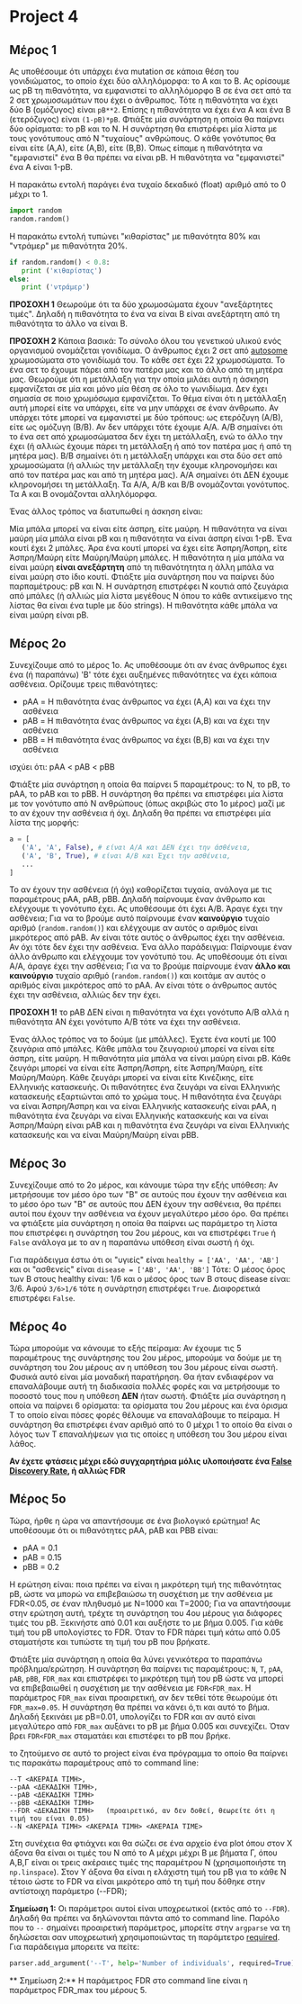 

# Project 4
<!--  https://gist.github.com/kantale/93df74b2b69890b57677e43158994a1a -->

## Μέρος 1
Ας υποθέσουμε ότι υπάρχει ένα mutation σε κάποια θέση του γονιδιώματος, το οποίο έχει δύο αλληλόμορφα: το A και το B.
Ας ορίσουμε ως pB τη πιθανότητα, να εμφανιστεί το αλληλόμορφο Β σε ένα σετ από τα 2 σετ χρωμοσωμάτων που έχει ο άνθρωπος. 
Τότε η πιθανότητα να έχει δύο B (ομόζυγος) είναι ```pB**2```. Επίσης η πιθανότητα να έχει ένα Α και ένα Β (ετερόζυγος) είναι ```(1-pB)*pB```.
Φτιάξτε μία συνάρτηση η οποία θα παίρνει δύο ορίσματα: το pB και το Ν. Η συνάρτηση θα επιστρέφει μία λίστα με τους γονότυπους από Ν "τυχαίους" ανθρώπους. Ο κάθε γονότυπος θα είναι είτε (Α,Α), είτε (Α,Β), είτε (Β,Β). Όπως είπαμε η πιθανότητα να "εμφανιστεί" ένα Β θα πρέπει να είναι pB. Η πιθανότητα να "εμφανιστεί" ένα Α είναι 1-pΒ. 

Η παρακάτω εντολή παράγει ένα τυχαίο δεκαδικό (float) αριθμό από το 0 μέχρι το 1.
```python
import random
random.random()
```

Η παρακάτω εντολή τυπώνει "κιθαρίστας" με πιθανότητα 80% και "ντράμερ" με πιθανότητα 20%.
```python
if random.random() < 0.8:
   print ('κιθαρίστας')
else:
   print ('ντράμερ')
```

**ΠΡΟΣΟΧΗ 1** Θεωρούμε ότι τα δύο χρωμοσώματα έχουν "ανεξάρτητες τιμές". Δηλαδή η πιθανότητα το ένα να είναι Β είναι ανεξάρτητη από τη πιθανότητα το άλλο να είναι Β. 

**ΠΡΟΣΟΧΗ 2** Κάποια βασικά: Το σύνολο όλου του γενετικού υλικού ενός οργανισμού ονομάζεται γονιδίωμα. Ο άνθρωπος έχει 2 σετ από [autosome](https://en.wikipedia.org/wiki/Autosome) χρωμοσώματα στο γονιδίωμά του. Το κάθε σετ έχει 22 χρωμοσώματα. Το ένα σετ το έχουμε πάρει από τον πατέρα μας και το άλλο από τη μητέρα μας. Θεωρούμε ότι η μετάλλαξη για την οποία μιλάει αυτή η άσκηση εμφανίζεται σε μία και μόνο μία θέση σε όλο το γωνιδίωμα. Δεν έχει σημασία σε ποιο χρωμόσωμα εμφανίζεται. Το θέμα είναι ότι η μετάλλαξη αυτή μπορεί είτε να υπάρχει, είτε να μην υπάρχει σε έναν άνθρωπο. Αν υπάρχει τότε μπορεί να εμφανιστεί με δύο τρόπους: ως ετερόζυγη (Α/Β), είτε ως ομόζυγη (Β/Β). Αν δεν υπάρχει τότε έχουμε Α/Α. Α/Β σημαίνει ότι το ένα σετ από χρωμοσώματσα δεν έχει τη μετάλλαξη, ενώ το άλλο την έχει (ή αλλιώς έχουμε πάρει τη μετάλλαξη ή από τον πατέρα μας ή από τη μητέρα μας). Β/Β σημαίνει ότι η μετάλλαξη υπάρχει και στα δύο σετ από χρωμοσώματα (ή αλλιώς την μετάλλαξη την έχουμε κληρονομήσει και από τον πατέρα μας και από τη μητέρα μας). Α/Α σημαίνει ότι ΔΕΝ έχουμε κληρονομήσει τη μετάλλαξη. 
Τα Α/Α, Α/Β και Β/Β ονομάζονται γονότυπος. Τα Α και Β ονομάζονται αλληλόμορφα. 

Ένας άλλος τρόπος να διατυπωθεί η άσκηση είναι:

Μία μπάλα μπορεί να είναι είτε άσπρη, είτε μαύρη. Η πιθανότητα να είναι μαύρη μία μπάλα είναι pB και η πιθανότητα να είναι άσπρη είναι 1-pB. Ένα κουτί έχει 2 μπάλες. Άρα ένα κουτί μπορεί να έχει είτε Άσπρη/Άσπρη, είτε Άσπρη/Μαύρη είτε Μαύρη/Μαύρη μπάλες. Η πιθανότητα η μία μπάλα να είναι μαύρη **είναι ανεξάρτητη** από τη πιθανότητητα η άλλη μπάλα να είναι μαύρη στο ίδιο κουτί. Φτιάξτε μία συνάρτηση που να παίρνει δύο παρπαμέτρους: pB και Ν. Η συνάρτηση επιστρέφει Ν κουτιά από ζευγάρια από μπάλες (ή αλλιώς μία λίστα μεγέθους Ν όπου το κάθε αντικείμενο της λίστας θα είναι ένα tuple με δύο strings). Η πιθανότητα κάθε μπάλα να είναι μαύρη είναι pB. 


## Μέρος 2ο
Συνεχίζουμε από το μέρος 1ο. Ας υποθέσουμε ότι αν ένας άνθρωπος έχει ένα (ή παραπάνω) 'B' τότε έχει αυξημένες πιθανότητες να έχει κάποια ασθένεια. Ορίζουμε τρεις πιθανότητες:
* pAA = Η πιθανότητα ένας άνθρωπος να έχει (A,A) και να έχει την ασθένεια
* pAB = Η πιθανότητα ένας άνθρωπος να έχει (Α,Β) και να έχει την ασθένεια 
* pBB = Η πιθανότητα ένας άνθρωπος να έχει (Β,Β) και να έχει την ασθένεια

ισχύει ότι: pΑΑ < pAB < pBB 

Φτιάξτε μία συνάρτηση η οποία θα παίρνει 5 παραμέτρους: το Ν, το pB, το pAA, το pAB και το pBB.
H συνάρτηση θα πρέπει να επιστρέφει μία λίστα με τον γονότυπο από Ν ανθρώπους (όπως ακριβώς στο 1ο μέρος) μαζί με το αν έχουν την ασθένεια ή όχι. Δηλαδη θα πρέπει να επιστρέφει μία λίστα της μορφής:

```python
a = [
   ('A', 'A', False), # είναι Α/Α και ΔΕΝ έχει την άσθένεια,
   ('A', 'B', True), # είναι A/B και Έχει την ασθένεια,
   ...
] 
```

Το αν έχουν την ασθένεια (ή όχι) καθορίζεται τυχαία, ανάλογα με τις παραμέτρους pAA, pAB, pBB. Δηλαδή παίρνουμε έναν άνθρωπο και ελέγχουμε τι γονότυπο έχει. Ας υποθέσουμε ότι έχει Α/Β. Άραγε έχει την ασθένεια; Για να το βρούμε αυτό παίρνουμε έναν **καινούργιο** τυχαίο αριθμό (```random.random()```) και ελέγχουμε αν αυτός ο αριθμός είναι μικρότερος από pAB. Αν είναι τότε αυτός ο άνθρωπος έχει την ασθένεια. Αν όχι τότε δεν έχει την ασθένεια. Ένα άλλο παράδειγμα: Παίρνουμε έναν άλλο άνθρωπο και ελέγχουμε τον γονότυπό του. Ας υποθέσουμε ότι είναι A/A, άραγε έχει την ασθένεια; Για να το βρούμε παίρνουμε έναν **άλλο και καινούργιο** τυχαίο αριθμό (```random.random()```) και κοιτάμε αν αυτός ο αριθμός είναι μικρότερος από το pAA. Αν είναι τότε ο άνθρωπος αυτός έχει την ασθένεια, αλλιώς δεν την έχει. 

**ΠΡΟΣΟΧΗ 1!** το pAB ΔΕΝ είναι η πιθανότητα να έχει γονότυπο Α/Β αλλά η πιθανότητα ΑΝ έχει γονότυπο Α/Β τότε να έχει την ασθένεια. 

Ένας άλλος τρόπος να το δούμε (με μπάλλες). Έχετε ένα κουτί με 100 ζευγάρια από μπάλες. Κάθε μπάλα του ζευγαριού μπορεί να είναι είτε άσπρη, είτε μαύρη. Η πιθανότητα μία μπάλα να είναι μαύρη είναι pB. Κάθε ζευγάρι μπορεί να είναι είτε Άσπρη/Άσπρη, είτε Άσπρη/Μαύρη, είτε Μαύρη/Μαύρη. Κάθε ζευγάρι μπορεί να είναι είτε Κινέζικης, είτε Ελληνικής κατασκευής. Οι πιθανότητες ένα ζευγάρι να είναι Ελληνικής κατασκευής εξαρτιώνται από το χρώμα τους. Η πιθανότητα ένα ζευγάρι να είναι Άσπρη/Άσπρη και να είναι Ελληνικής κατασκευής είναι pAA, η πιθανότητα ένα ζευγάρι να είναι Ελληνικής κατασκευής και να είναι Άσπρη/Μαύρη είναι pAB και η πιθανότητα ένα ζευγάρι να είναι Ελληνικής κατασκευής και να είναι Μαύρη/Μαύρη είναι pBB. 

## Μέρος 3ο
Συνεχίζουμε από το 2ο μέρος, και κάνουμε τώρα την εξής υπόθεση: Αν μετρήσουμε τον μέσο όρο των "Β" σε αυτούς που έχουν την ασθένεια και το μέσο όρο των "Β" σε αυτούς που ΔΕΝ έχουν την ασθένεια, θα πρέπει αυτοί που έχουν την ασθένεια να έχουν μεγαλύτερο μέσο όρο. Θα πρέπει να φτιάξετε μία συνάρτηση η οποία θα παίρνει ως παράμετρο τη λίστα που επιστρέφει η συνάρτηση του 2ου μέρους, και να επιστρέφει `True` ή `False` ανάλογα με το αν η παραπάνω υπόθεση είναι σωστή ή όχι.  

Για παράδειγμα έστω ότι οι "υγιείς" είναι ```healthy = ['AA', 'AA', 'AB']``` και οι "ασθενείς" είναι ```disease = ['AB', 'AA', 'BB']``` Τότε: Ο μέσος όρος των Β στους healthy είναι: 1/6 και ο μέσος όρος των Β στους disease είναι: 3/6. Αφού ```3/6>1/6``` τότε η συνάρτηση επιστρέφει `True`. Διαφορετικά επιστρέφει `False`.

## Μέρος 4ο
Τώρα μπορούμε να κάνουμε το εξής πείραμα: Αν έχουμε τις 5 παραμέτρους της συνάρτησης του 2ου μέρος, μπορούμε να δούμε με τη συνάρτηση του 2ου μέρους αν η υπόθεση του 3ου μέρους είναι σωστή. Φυσικά αυτό είναι μία μοναδική παρατήρηση. Θα ήταν ενδιαφέρον να επαναλάβουμε αυτή τη διαδικασία πολλές φορές και να μετρήσουμε το ποσοστό τους που η υπόθεση **ΔΕΝ** ήταν σωστή. Φτιάξτε μία συνάρτηση η οποία να παίρνει 6 ορίσματα: τα ορίσματα του 2ου μέρους και ένα όρισμα Τ το οποίο είναι πόσες φορές θέλουμε να επαναλάβουμε το πείραμα. Η συνάρτηση θα επιστρέφει έναν αριθμό από το 0 μέχρι 1 το οποίο θα είναι ο λόγος των Τ επαναλήψεων για τις οποίες η υπόθεση του 3ου μέρου είναι λάθος. 

**Αν έχετε φτάσεις μέχρι εδώ συγχαρητήρια μόλις υλοποιήσατε ένα [False Discovery Rate](https://en.wikipedia.org/wiki/False_discovery_rate), ή αλλιώς FDR**

## Μέρος 5ο
Τώρα, ήρθε η ώρα να απαντήσουμε σε ένα βιολογικό ερώτημα! Ας υποθέσουμε ότι οι πιθανότητες pAA, pAB και PBB είναι:
* pAA = 0.1
* pAB = 0.15
* pBB = 0.2

Η ερώτηση είναι: ποια πρέπει να είναι η μικρότερη τιμή της πιθανότητας pB, ώστε να μπορώ να επιβεβαιώσω τη συσχέτιση με την ασθένεια με FDR<0.05, σε έναν πληθυσμό με Ν=1000 και Τ=2000; Για να απαντήσουμε στην ερώτηση αυτή, τρέχτε τη συνάρτηση του 4ου μέρους για διάφορες τιμές του pB. Ξεκινήστε από 0.01 και αυξήστε το με βήμα 0.005. Για κάθε τιμή του pB υπολογίστες το FDR. Όταν το FDR πάρει τιμή κάτω από 0.05 σταματήστε και τυπώστε τη τιμή του pB που βρήκατε.  

Φτιάξτε μία συνάρτηση η οποία θα λύνει γενικότερα το παραπάνω πρόβλημα/ερώτηση. Η συνάρτηση θα παίρνει τις παραμέτρους: `N`, `T`, `pAA`, `pAB`, `pBB`, `FDR_max` και επιστρέφει το μικρότερη τιμή του pB ώστε να μπορεί να επιβεβαιωθεί η συσχέτιση με την ασθένεια με `FDR<FDR_max`. H παράμετρος `FDR_max` είναι προαιρετική, αν δεν τεθεί τότε θεωρούμε ότι `FDR_max=0.05`. Η συνάρτηση θα πρέπει να κάνει ό,τι και αυτό το βήμα. Δηλαδή ξεκινάει με pB=0.01, υπολογίζει το FDR και αν αυτό είναι μεγαλύτερο από `FDR_max` αυξάνει το pB με βήμα 0.005 και συνεχίζει. Όταν βρει `FDR<FDR_max` σταματάει και επιστέφει το pB που βρήκε.  

το ζητούμενο σε αυτό το project είναι ένα πρόγραμμα το οποίο θα παίρνει τις παρακάτω παραμέτρους από το command line:
```
--T <ΑΚΕΡΑΙΑ ΤΙΜΗ>, 
--pAA <ΔΕΚΑΔΙΚΗ ΤΙΜΗ>, 
--pAB <ΔΕΚΑΔΙΚΗ ΤΙΜΗ>
--pBB <ΔΕΚΑΔΙΚΗ ΤΙΜΗ>
--FDR <ΔΕΚΑΔΙΚΗ ΤΙΜΗ>   (προαιρετικό, αν δεν δοθεί, θεωρείτε ότι η τιμή του είναι 0.05)
--N <ΑΚΕΡΑΙΑ ΤΙΜH> <ΑΚΕΡΑΙΑ ΤΙΜH> <ΑΚΕΡΑΙΑ ΤΙΜΕ>
```

Στη συνέχεια θα φτιάχνει και θα σώζει σε ένα αρχείο ένα plot όπου στον X άξονα θα είναι οι τιμές του N από το Α μέχρι μέχρι Β με βήματα Γ, όπου Α,Β,Γ είναι οι τρεις ακέραιες τιμές της παραμέτρου N (χρησιμοποιήστε τη `np.linspace`). Στον Υ άξονα θα είναι η ελάχιστη τιμή του pB για το κάθε Ν τέτοιο ώστε το FDR να είναι μικρότερο από τη τιμή που δόθηκε στην αντίστοιχη παράμετρο (--FDR);  

**Σημείωση 1:** Οι παράμετροι αυτοί είναι υποχρεωτικοί (εκτός από το `--FDR`). Δηλαδή θα πρέπει να δηλώνονται πάντα από το command line. Παρόλο που το `--` σημαίνει προαιρετική παράμετρος, μπορείτε στην `argparse` να τη δηλώσεται σαν υποχρεωτική χρησιμοποιώντας τη παράμτετρο [required](https://docs.python.org/dev/library/argparse.html#required). Για παράδειγμα μπορειτε να πείτε:

```python
parser.add_argument('--T', help='Number of individuals', required=True)
```

** Σημείωση 2:** Η παράμετρος FDR στο command line είναι η παράμετρος FDR_max του μέρους 5. 


